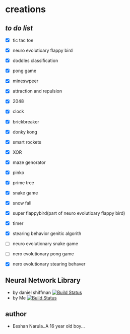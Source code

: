 # creations 

## *to do list*
* [x] tic tac toe
* [x] neuro evolutioary flappy bird
* [x] doddles classification
* [x] pong game
* [x] mineswpeer
* [x] attraction and repulsion
* [x] 2048
* [x] clock
* [x] brickbreaker
* [x] donky kong
* [x] smart rockets
* [x] XOR
* [x] maze genorator
* [x] pinko
* [x] prime tree
* [x] snake game
* [x] snow fall
* [x] super flappybird(part of neuro evolutioary flappy bird)
* [x] timer 
* [x] stearing behavior genitic algorith
* [ ] neuro evolutionary snake game
* [ ] nero evolutionary pong game
* [x] nero evolutionary stearing behaver


## Neural Network Library

* by daniel shiffman [![Build Status]()](https://github.com/CodingTrain/Toy-Neural-Network-JS)
* by Me [![Build Status]()](https://github.com/eeshannarula/foldDlib.git)
## author 
* Eeshan Narula..A 16 year old boy...
